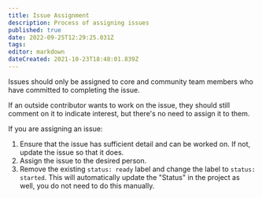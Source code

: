 ```yaml
---
title: Issue Assignment
description: Process of assigning issues
published: true
date: 2022-09-25T12:29:25.031Z
tags: 
editor: markdown
dateCreated: 2021-10-23T18:48:01.839Z
---
```


Issues should only be assigned to core and community team members who have committed to completing the issue.

If an outside contributor wants to work on the issue, they should still comment on it to indicate interest, but there's no need to assign it to them.

If you are assigning an issue:

1. Ensure that the issue has sufficient detail and can be worked on. If not, update the issue so that it does.
2. Assign the issue to the desired person.
3. Remove the existing `status: ready` label and change the label to `status: started`. This will automatically update the "Status" in the project as well, you do not need to do this manually.
